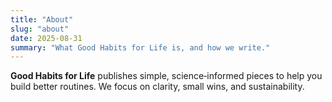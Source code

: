 ```yaml
---
title: "About"
slug: "about"
date: 2025-08-31
summary: "What Good Habits for Life is, and how we write."
---
```


**Good Habits for Life** publishes simple, science‑informed pieces to help you build better routines. We focus on clarity, small wins, and sustainability.
